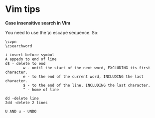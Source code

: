 # Vim tips

**Case insensitive search in Vim**

You need to use the \c escape sequence. So:

```
\cvpn
\csearchword
```

```
i insert before symbol
A appedn to end of line
d$ - delete to end
        w - until the start of the next word, EXCLUDING its first character.
        e - to the end of the current word, INCLUDING the last character.
        $ - to the end of the line, INCLUDING the last character.
        ^ - home of line

dd -delete line
2dd -delete 2 lines

U AND u - UNDO
```
